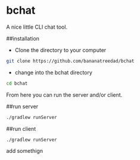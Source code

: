 # bchat
A nice little CLI chat tool.


##installation
- Clone the directory to your computer
```sh
git clone https://github.com/bananatreedad/bchat
```
- change into the bchat directory
```sh
cd bchat
```
From here you can run the server and/or client.

##run server
```sh
./gradlew runServer
```

##run client
```sh
./gradlew runServer
```

add somethign
